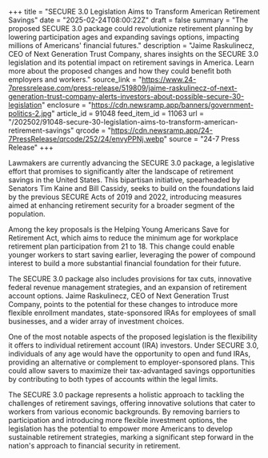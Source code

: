 +++
title = "SECURE 3.0 Legislation Aims to Transform American Retirement Savings"
date = "2025-02-24T08:00:22Z"
draft = false
summary = "The proposed SECURE 3.0 package could revolutionize retirement planning by lowering participation ages and expanding savings options, impacting millions of Americans' financial futures."
description = "Jaime Raskulinecz, CEO of Next Generation Trust Company, shares insights on the SECURE 3.0 legislation and its potential impact on retirement savings in America. Learn more about the proposed changes and how they could benefit both employers and workers."
source_link = "https://www.24-7pressrelease.com/press-release/519809/jaime-raskulinecz-of-next-generation-trust-company-alerts-investors-about-possible-secure-30-legislation"
enclosure = "https://cdn.newsramp.app/banners/government-politics-2.jpg"
article_id = 91048
feed_item_id = 11063
url = "/202502/91048-secure-30-legislation-aims-to-transform-american-retirement-savings"
qrcode = "https://cdn.newsramp.app/24-7PressRelease/qrcode/252/24/envyPPNj.webp"
source = "24-7 Press Release"
+++

<p>Lawmakers are currently advancing the SECURE 3.0 package, a legislative effort that promises to significantly alter the landscape of retirement savings in the United States. This bipartisan initiative, spearheaded by Senators Tim Kaine and Bill Cassidy, seeks to build on the foundations laid by the previous SECURE Acts of 2019 and 2022, introducing measures aimed at enhancing retirement security for a broader segment of the population.</p><p>Among the key proposals is the Helping Young Americans Save for Retirement Act, which aims to reduce the minimum age for workplace retirement plan participation from 21 to 18. This change could enable younger workers to start saving earlier, leveraging the power of compound interest to build a more substantial financial foundation for their future.</p><p>The SECURE 3.0 package also includes provisions for tax cuts, innovative federal revenue management strategies, and an expansion of retirement account options. Jaime Raskulinecz, CEO of Next Generation Trust Company, points to the potential for these changes to introduce more flexible enrollment mandates, state-sponsored IRAs for employees of small businesses, and a wider array of investment choices.</p><p>One of the most notable aspects of the proposed legislation is the flexibility it offers to individual retirement account (IRA) investors. Under SECURE 3.0, individuals of any age would have the opportunity to open and fund IRAs, providing an alternative or complement to employer-sponsored plans. This could allow savers to maximize their tax-advantaged savings opportunities by contributing to both types of accounts within the legal limits.</p><p>The SECURE 3.0 package represents a holistic approach to tackling the challenges of retirement savings, offering innovative solutions that cater to workers from various economic backgrounds. By removing barriers to participation and introducing more flexible investment options, the legislation has the potential to empower more Americans to develop sustainable retirement strategies, marking a significant step forward in the nation's approach to financial security in retirement.</p>